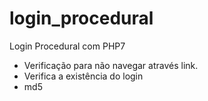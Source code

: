 # login_procedural
Login Procedural com PHP7

- Verificação para não navegar através link.
- Verifica a existência do login
- md5

